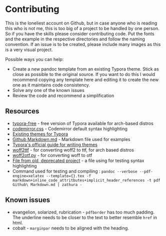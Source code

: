 # Contributing

This is the loneliest account on Github, but in case anyone who is reading this who is not me, this is too big of a project to be handled by one person. So if you have the skills please consider contributing code.
Put the fonts and the example in the respective directories and follow the naming convention.
If an issue is to be created, please include many images as this is a very visual project.

Possible ways you can help:
+ Create a new pandoc template from an existing Typora theme. Stick as close as possible to the original source. If you want to do this I would recommend copying any template here and editing it to create the new one as it maintains code consistency.
+ Solve any one of the known issues
+ Review the code and recommend a simplification

## Resources

+ [typora-free](https://aur.archlinux.org/packages/typora-free) - free version of Typora available for arch-based distros
+ [codemirror.css](https://github.com/codemirror/CodeMirror/blob/master/lib/codemirror.css) - Codemirror default syntax highlighting
+ [Existing themes for Typora](https://theme.typora.io/)
+ [Github Markdown.md](https://github.com/cab-1729/Random-host/blob/main/Github%20Markdown.md) - Markdown file used for examples
+ [Typora's official guide for writing themes](https://theme.typora.io/doc/Write-Custom-Theme/)
+ [woff2ttf](https://archlinux.org/packages/extra/x86_64/woff2/) -  for converting woff2 to ttf, for arch based distros
+ [woff2otf.py](https://github.com/hanikesn/woff2otf) -  for converting woff to otf
+ [File from old, deprecated project](https://github.com/cab-1729/SchoolStuff/blob/main/School%20material/Program.cs) - a file using for testing syntax highlighting
+ Command used for testing and compiling : ```pandoc --verbose --pdf-engine=xelatex --template={}.tex -f markdown+inline_code_attritbutes+implicit_header_references -t pdf Github\ Markdown.md | zathura -```

## Known issues

+ evangelion, solarized, rubrication - ```pdfborder``` has too much padding. The underline needs to be closer to the text to better resemble ```href``` in html.
+ cobalt - ```marginpar``` needs to be aligned with the heading.
